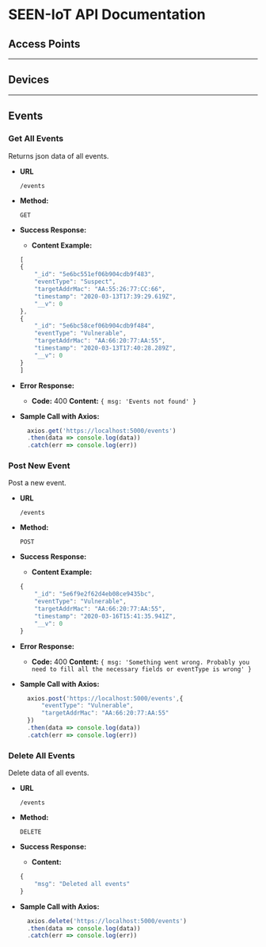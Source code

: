# **SEEN-IoT API Documentation**

## **Access Points**
----
## **Devices**
----
## **Events**

### **Get All Events**

  Returns json data of all events.

* **URL**

  `/events`

* **Method:**

  `GET`

* **Success Response:**

    * **Content Example:** 
    ```javascript
    [
    {
        "_id": "5e6bc551ef06b904cdb9f483",
        "eventType": "Suspect",
        "targetAddrMac": "AA:55:26:77:CC:66",
        "timestamp": "2020-03-13T17:39:29.619Z",
        "__v": 0
    },
    {
        "_id": "5e6bc58cef06b904cdb9f484",
        "eventType": "Vulnerable",
        "targetAddrMac": "AA:66:20:77:AA:55",
        "timestamp": "2020-03-13T17:40:28.289Z",
        "__v": 0
    }
    ]
    ```
 
* **Error Response:**

  * **Code:** 400
    **Content:** `{ msg: 'Events not found' }`

* **Sample Call with Axios:**

  ```javascript
    axios.get('https://localhost:5000/events')
    .then(data => console.log(data))
    .catch(err => console.log(err))
  ```

### **Post New Event**

  Post a new event.

* **URL**

  `/events`

* **Method:**

  `POST`

* **Success Response:**

    * **Content Example:** 
    ```javascript
    {
        "_id": "5e6f9e2f62d4eb08ce9435bc",
        "eventType": "Vulnerable",
        "targetAddrMac": "AA:66:20:77:AA:55",
        "timestamp": "2020-03-16T15:41:35.941Z",
        "__v": 0
    }
    ```
 
* **Error Response:**

  * **Code:** 400
    **Content:** `{ msg: 'Something went wrong. Probably you need to fill all the necessary fields or eventType is wrong' }`

* **Sample Call with Axios:**

  ```javascript
    axios.post('https://localhost:5000/events',{
        "eventType": "Vulnerable",
        "targetAddrMac": "AA:66:20:77:AA:55"
    })
    .then(data => console.log(data))
    .catch(err => console.log(err))
  ```

### **Delete All Events**

  Delete data of all events.

* **URL**

  `/events`

* **Method:**

  `DELETE`

* **Success Response:**

    * **Content:** 
    ```javascript
    {
        "msg": "Deleted all events"
    }
    ```
 
* **Sample Call with Axios:**

  ```javascript
    axios.delete('https://localhost:5000/events')
    .then(data => console.log(data))
    .catch(err => console.log(err))
  ```